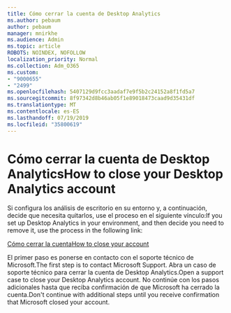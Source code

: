 ```yaml
---
title: Cómo cerrar la cuenta de Desktop Analytics
ms.author: pebaum
author: pebaum
manager: mnirkhe
ms.audience: Admin
ms.topic: article
ROBOTS: NOINDEX, NOFOLLOW
localization_priority: Normal
ms.collection: Adm_O365
ms.custom:
- "9000655"
- "2499"
ms.openlocfilehash: 5407129d9fcc3aadaf7e9f5b2c24152a8f1fd5a7
ms.sourcegitcommit: 8f97342d8b46ab05f1e89018473caad9d35431df
ms.translationtype: MT
ms.contentlocale: es-ES
ms.lasthandoff: 07/19/2019
ms.locfileid: "35800619"
---
```

# <a name="how-to-close-your-desktop-analytics-account"></a><span data-ttu-id="1ec38-102">Cómo cerrar la cuenta de Desktop Analytics</span><span class="sxs-lookup"><span data-stu-id="1ec38-102">How to close your Desktop Analytics account</span></span>

<span data-ttu-id="1ec38-103">Si configura los análisis de escritorio en su entorno y, a continuación, decide que necesita quitarlos, use el proceso en el siguiente vínculo:</span><span class="sxs-lookup"><span data-stu-id="1ec38-103">If you set up Desktop Analytics in your environment, and then decide you need to remove it, use the process in the following link:</span></span>

[<span data-ttu-id="1ec38-104">Cómo cerrar la cuenta</span><span class="sxs-lookup"><span data-stu-id="1ec38-104">How to close your account</span></span>](https://docs.microsoft.com/sccm/desktop-analytics/account-close)

<span data-ttu-id="1ec38-105">El primer paso es ponerse en contacto con el soporte técnico de Microsoft.</span><span class="sxs-lookup"><span data-stu-id="1ec38-105">The first step is to contact Microsoft Support.</span></span> <span data-ttu-id="1ec38-106">Abra un caso de soporte técnico para cerrar la cuenta de Desktop Analytics.</span><span class="sxs-lookup"><span data-stu-id="1ec38-106">Open a support case to close your Desktop Analytics account.</span></span> <span data-ttu-id="1ec38-107">No continúe con los pasos adicionales hasta que reciba confirmación de que Microsoft ha cerrado la cuenta.</span><span class="sxs-lookup"><span data-stu-id="1ec38-107">Don't continue with additional steps until you receive confirmation that Microsoft closed your account.</span></span>